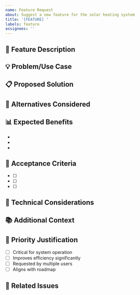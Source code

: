 ```yaml
---
name: Feature Request
about: Suggest a new feature for the solar heating system
title: '[FEATURE] '
labels: feature
assignees: ''
---
```


## 🎯 Feature Description
<!-- A clear and concise description of the feature you want -->

## 💡 Problem/Use Case
<!-- What problem does this solve? Why do we need this feature? -->

## 📋 Proposed Solution
<!-- How do you propose to solve it? Describe the solution clearly -->

## 🔄 Alternatives Considered
<!-- Describe alternatives you've considered -->

## 📊 Expected Benefits
<!-- What benefits will this feature provide? -->
- 
- 
- 

## 🧪 Acceptance Criteria
<!-- How will we know when this feature is complete? -->
- [ ] 
- [ ] 
- [ ] 

## 🎨 Technical Considerations
<!-- Any technical considerations or constraints? -->

## 📚 Additional Context
<!-- Add any other context, screenshots, or examples -->

## 🎯 Priority Justification
<!-- Why should this be prioritized? -->
- [ ] Critical for system operation
- [ ] Improves efficiency significantly
- [ ] Requested by multiple users
- [ ] Aligns with roadmap

## 📝 Related Issues
<!-- Link to any related issues or pull requests -->
